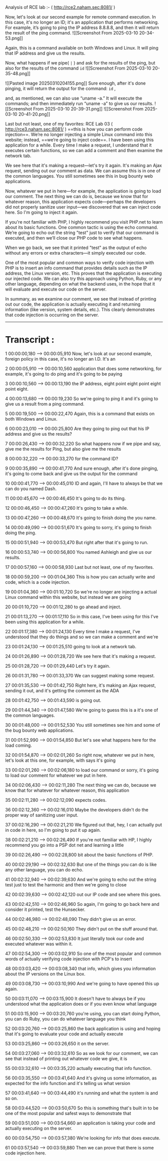 Analysis of RCE lab :- ( http://rce2.naham.sec:8081/ )




Now, let's look at our second example for remote command execution. In this case, it's no longer an ID; it's an application that performs networking. 
For example, it’s going to ping the IP address 8.8.8.8, and then it will return the result of the ping command.
![[Screenshot From 2025-03-10 20-34-53.png]]

Again, this is a command available on both Windows and Linux. It will ping that IP address and give us the results. 


Now, what happens if we pipe( `|` ) and ask for the results of the ping, but also for the results of the command `id`
![[Screenshot From 2025-03-10 20-35-48.png]]

![[Pasted image 20250310204155.png]]
Sure enough, after it's done pinging, it will return the output for the command:  `id`  , 


and, as mentioned, we can also use “uname -a.” It will execute the commands; and then immediately run “uname -a” to give us our results.
![[Screenshot From 2025-03-10 20-39-31.png]]
![[Screenshot From 2025-03-10 20-41-20.png]]


Last but not least, one of my favorites:
RCE Lab 03 ( http://rce3.naham.sec:8081/ )
==this is how you can perform code injection==. We’re no longer injecting a simple Linux command into this website; instead, ==we’re going to inject code==. I have been using this application for a while. Every time I make a request, I understand that it executes certain functions, so we can add a comment and then examine the network tab.

We see here that it's making a request—let's try it again. It's making an Ajax request, sending out our comment as data. We can assume this is in one of the common languages. You still sometimes see this in bug bounty web applications.

Now, whatever we put in here—for example, the application is going to load our comment. The next thing we can do is, because we know that for whatever reason, this application expects code—perhaps the developers did not properly sanitize user input—we discovered that we can inject code here. So I'm going to inject it again.

If you're not familiar with PHP, I highly recommend you visit PHP.net to learn about its basic functions. One common tactic is using the echo command. We’re going to echo out the string "test" just to verify that our command is executed, and then we’ll close our PHP code to see what happens.

When we go back, we see that it printed "test" as the output of echo without any errors or extra characters—it simply executed our code.

One of the most popular and common ways to verify code injection with PHP is to insert an info command that provides details such as the IP address, the Linux version, etc. This proves that the application is executing our injected code. We can also try this approach using Python, Ruby, or any other language, depending on what the backend uses, in the hope that it will evaluate and execute our code on the server.

In summary, as we examine our comment, we see that instead of printing out our code, the application is actually executing it and returning information (like version, system details, etc.). This clearly demonstrates that code injection is occurring on the server.


---

# Transcript :

1
00:00:00,180 --> 00:00:05,910
Now, let's look at our second example, foreign policy in this case, it's no longer an I.D. It's an

2
00:00:05,910 --> 00:00:10,560
application that does some networking, for example, it's going to do ping and it's going to be paying

3
00:00:10,560 --> 00:00:13,190
the IP address, eight point eight point eight point eight.

4
00:00:13,680 --> 00:00:19,230
So we're going to ping it and it's going to give us a result from a ping command.

5
00:00:19,500 --> 00:00:22,470
Again, this is a command that exists on both Windows and Linux.

6
00:00:23,010 --> 00:00:25,800
Are they going to ping out that his IP address and give us the results?

7
00:00:26,430 --> 00:00:32,220
So what happens now if we pipe and say, give me the results for Ping, but also give me the results

8
00:00:32,220 --> 00:00:33,270
for the command ID?

9
00:00:35,890 --> 00:00:41,770
And sure enough, after it's done pinging, it's going to come back and give us the output for the command

10
00:00:41,770 --> 00:00:45,010
ID and again, I'll have to always be that we can do you named Dash.

11
00:00:45,670 --> 00:00:46,450
It's going to do its thing.

12
00:00:46,450 --> 00:00:47,260
It's going to take a while.

13
00:00:47,260 --> 00:00:48,670
It's going to finish doing the you name.

14
00:00:49,090 --> 00:00:51,670
It's going to sorry, it's going to finish doing the ping.

15
00:00:51,940 --> 00:00:53,470
But right after that it's going to run.

16
00:00:53,740 --> 00:00:56,800
You named Ashleigh and give us our results.

17
00:00:57,160 --> 00:00:58,930
Last but not least, one of my favorites.

18
00:00:59,200 --> 00:01:04,360
This is how you can actually write and code, which is a code injection.

19
00:01:04,360 --> 00:01:10,720
So we're no longer are injecting a actual Linux command within this website, but instead we are going

20
00:01:10,720 --> 00:01:12,280
to go ahead and inject.

21
00:01:13,270 --> 00:01:17,110
So in this case, I've been using for this I've been using this application for a while.

22
00:01:17,380 --> 00:01:24,130
Every time I make a request, I've understood that they do things and so we can make a comment and we're

23
00:01:24,130 --> 00:01:25,510
going to look at a network tab.

24
00:01:26,890 --> 00:01:28,720
We see here that it's making a request.

25
00:01:28,720 --> 00:01:29,440
Let's try it again.

26
00:01:31,780 --> 00:01:33,370
We can suggest making some request.

27
00:01:35,530 --> 00:01:42,750
Right here, it's making an Ajax request, sending it out, and it's getting the comment as the ADA

28
00:01:42,750 --> 00:01:43,590
is going out.

29
00:01:44,340 --> 00:01:47,580
We're going to guess this is a it's one of the common languages.

30
00:01:48,000 --> 00:01:52,530
You still sometimes see him and some of the bug bounty web applications.

31
00:01:52,990 --> 00:01:54,850
But let's see what happens here for the load coming.

32
00:01:54,870 --> 00:02:01,260
So right now, whatever we put in here, let's look at this one, for example, with says it's going

33
00:02:01,260 --> 00:02:06,180
to load our command or sorry, it's going to load our comment for whatever we put in here.

34
00:02:06,430 --> 00:02:11,280
The next thing we can do, because we know that for whatever for whatever reason, this application

35
00:02:11,280 --> 00:02:12,090
expects codes.

36
00:02:12,360 --> 00:02:16,010
Maybe the developers didn't do the proper way of sanitizing user input.

37
00:02:16,290 --> 00:02:21,210
We figured out that, hey, I can actually put in code in here, so I'm going to put it up again.

38
00:02:21,210 --> 00:02:26,490
If you're not familiar with HP, I highly recommend you go into a PSP dot net and learning a little

39
00:02:26,490 --> 00:02:28,800
bit about the basic functions of PHP.

40
00:02:29,190 --> 00:02:32,630
But one of the things you can do is like any other language, you can do echo.

41
00:02:32,940 --> 00:02:39,630
And we're going to echo out the string test just to test the harmonic and then we're going to close

42
00:02:39,630 --> 00:02:42,120
out our IP code and see where this goes.

43
00:02:42,510 --> 00:02:46,960
So again, I'm going to go back here and consider it printed, test the Hunsecker.

44
00:02:46,980 --> 00:02:48,090
They didn't give us an error.

45
00:02:48,210 --> 00:02:50,160
They didn't put on the stuff around that.

46
00:02:50,330 --> 00:02:53,830
It just literally took our code and executed whatever was within it.

47
00:02:54,300 --> 00:03:02,910
So one of the most popular and common words of actually verifying code injection with PCP's to insert

48
00:03:03,420 --> 00:03:08,340
that info, which gives you information about the IP versions on the Linux box.

49
00:03:08,730 --> 00:03:10,990
And we're going to have opened this up again.

50
00:03:11,070 --> 00:03:15,900
It doesn't have to always be if you understood what the application does or if you even know what language

51
00:03:15,900 --> 00:03:20,760
you're using, you can start doing Python, you can do Ruby, you can do whatever language you think

52
00:03:20,760 --> 00:03:25,860
the back application is using and hoping that it's going to evaluate your code and actually execute

53
00:03:25,860 --> 00:03:26,650
it on the server.

54
00:03:27,060 --> 00:03:32,610
So as we look for our comment, we can see that instead of printing out whatever code we give, it is

55
00:03:32,610 --> 00:03:35,220
actually executing that info function.

56
00:03:35,550 --> 00:03:41,640
And it's giving us some information, as expected for the info function and it's telling us what version

57
00:03:41,640 --> 00:03:44,490
it's running and what the system is and so on.

58
00:03:44,520 --> 00:03:50,670
So this is something that's built in to be one of the most popular and safest ways to demonstrate that

59
00:03:51,000 --> 00:03:54,660
an application is taking your code and actually executing on the server.

60
00:03:54,750 --> 00:03:57,380
We're looking for info that does execute.

61
00:03:57,540 --> 00:03:59,880
Then we can prove that there is some code injection here.